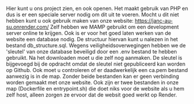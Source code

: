 Hier kunt u ons project zien, en ook openen.
Het maakt gebruik van PHP en dus is er een speciale server nodig om dit uit te voeren.
Mocht u dit niet hebben kunt u ook gebruik maken van onze website: https://janc-au-su.onrender.com/
Zelf hebben we MAMP gebruikt om een development server online te krijgen.
Ook is er voor het goed laten werken van de website een database nodig. De structuur hiervan kunt u nalezen in het bestand db_structure.sql.
Wegens veiligheidsoverwegingen hebben we de 'sleutel' van onze database beveiligd door een .env bestand te hebben gebruikt. Na het downloaden moet u die zelf nog aanmaken.
De sleutel is bijgevoegd bij de opdracht omdat de sleutel niet gepubliceerd kan worden op Github.
Ook moet u controleren of er daadwerkelijk een ca.pem bestand aanwezig is in de map. Zonder beide bestanden kan er geen verbinding worden gemaakt met onze website.
Ook zijn er twee bestanden in onze map (Dockerfile en entrypoint.sh) die doet niks voor de website als u hem zelf host, alleen zorgen ze ervoor dat de websit goed werkt op Render.